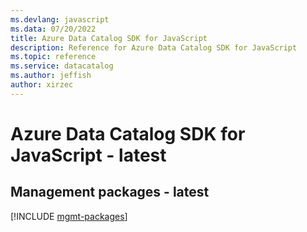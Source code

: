```yaml
---
ms.devlang: javascript
ms.data: 07/20/2022
title: Azure Data Catalog SDK for JavaScript
description: Reference for Azure Data Catalog SDK for JavaScript
ms.topic: reference
ms.service: datacatalog
ms.author: jeffish
author: xirzec
---
```

# Azure Data Catalog SDK for JavaScript - latest

## Management packages - latest
[!INCLUDE [mgmt-packages](data-catalog-mgmt-index.md)]
